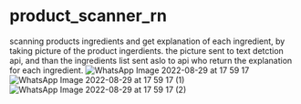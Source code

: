 # product_scanner_rn
scanning products ingredients and get explanation of each ingredient,
by taking picture of the product ingerdients.
the picture sent to text detction api,
and than the ingredients list sent aslo to api who return the explanation for each ingredient.
![WhatsApp Image 2022-08-29 at 17 59 17](https://user-images.githubusercontent.com/89662938/187232110-96fec4cd-4e5a-4501-a069-d054d9ede4c3.jpeg)
![WhatsApp Image 2022-08-29 at 17 59 17 (1)](https://user-images.githubusercontent.com/89662938/187232170-7149530d-9bee-4933-9687-21c415898bf9.jpeg)
![WhatsApp Image 2022-08-29 at 17 59 17 (2)](https://user-images.githubusercontent.com/89662938/187232241-1fe9e4d7-44a5-4358-87ca-6a3cbd69c415.jpeg)
